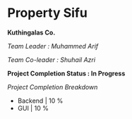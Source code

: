# Property Sifu

**Kuthingalas Co.** 

*Team Leader : Muhammed Arif*

*Team Co-leader : Shuhail Azri*

**Project Completion Status : In Progress**

*Project Completion Breakdown*

- Backend | 10 %
- GUI | 10 %
